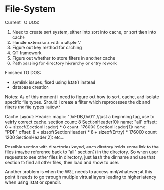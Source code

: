 # File-System
Current TO DOS:
1. Need to create sort system, either into sort into cache, or sort then into cache
2. Handle extensions with multiple '.'
3. Figure out key method for caching
4. QT framework
5. Figure out whether to store filters in another cache
6. Path parsing for directory hierarchy or entry rework

Finished TO DOS:
- symlink issues, fixed using lstat() instead
- database creation

Notes:
As of this moment i need to figure out how to sort, cache, and isolate specific file types. Should i create a filter which reprocesses the db and filters the file types i allow?

Cache Layout:
Header:
    magic: "0xFDB,0x01" //just a beginning tag, use to veirfy correct cache.
    section count: 8
SectionHeader[0]:
    name: "all"
    offset: 8 + sizeof(SectionHeader) * 8
    count: 176000
SectionHeader[1]:
    name: "PDF"
    offset: 8 + sizeof(SectionHeader) * 8 + sizeof(Entry) * 176000
    count 1200
SectionHeader[2]:
    etc...

Possible section with directories keyed, each diretory holds some link to the files (maybe reference back to "all" section?) in the directory. So when user requests to see other files in directory, just hash the dir name and use that section to find all other files, then load and show to user.

Another problem is when the WSL needs to access mnt/whatever; at this point it needs to go through multiple virtual layers leading to higher latency when using lstat or opendir.